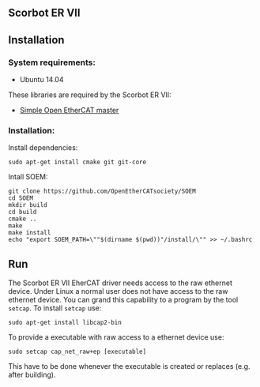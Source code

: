 Scorbot ER VII
--------------

Installation
------------

### System requirements: 
* Ubuntu 14.04 

These libraries are required by the Scorbot ER VII: 

* [Simple Open EtherCAT master](https://github.com/OpenEtherCATsociety/SOEM)


### Installation:

Install dependencies:

```shell
sudo apt-get install cmake git git-core
```

Intall SOEM:

```shell
git clone https://github.com/OpenEtherCATsociety/SOEM
cd SOEM
mkdir build
cd build
cmake ..
make
make install
echo "export SOEM_PATH=\""$(dirname $(pwd))"/install/\"" >> ~/.bashrc
```

Run
---

The Scorbot ER VII EherCAT driver needs access to the raw ethernet device. Under Linux a normal user does not have access to the raw ethernet device. You can grand this capability to a program by the tool `setcap`. To install `setcap` use:

```shell
sudo apt-get install libcap2-bin
```

To provide a executable with raw access to a ethernet device use:

```shell
sudo setcap cap_net_raw+ep [executable]
```

This have to be done whenever the executable is created or replaces (e.g. after building).


